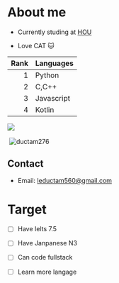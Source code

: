# About me
- Currently studing at [HOU](https://hou.edu.vn/en_US/#googtrans(vi|en))

- Love CAT 🐱

| Rank | Languages |
|-----:|-----------|
|     1| Python    |
|     2| C,C++     |
|     3| Javascript|
|     4| Kotlin    |

![](https://komarev.com/ghpvc/?username=ductam276&color=blue&abbreviated=true)
<p>&nbsp;<img align="center" src="https://github-readme-stats.vercel.app/api?username=ductam276&show_icons=true&locale=en" alt="ductam276" /></p>

## Contact
- Email: [leductam560@gmail.com](mailto:leductam560@gmail.com)

# Target
- [ ] Have Ielts 7.5
- [ ] Have Janpanese N3
- [ ] Can code fullstack
- [ ] Learn more langage

